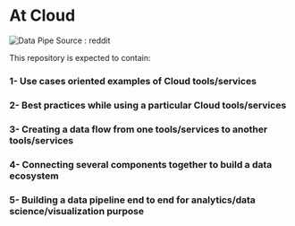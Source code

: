 # At Cloud #
![Data Pipe](https://i.imgur.com/Y2icJER.png)
Source : reddit


This repository is expected to contain:
### 1- Use cases oriented examples of Cloud tools/services
### 2- Best practices while using a particular Cloud tools/services
### 3- Creating a data flow from one tools/services to another tools/services
### 4- Connecting several components together to build a data ecosystem
### 5- Building a data pipeline end to end for analytics/data science/visualization purpose


